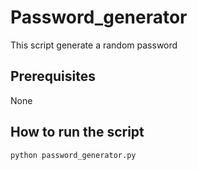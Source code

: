 # Password_generator

This script generate a random password

## Prerequisites

None

## How to run the script

    python password_generator.py



